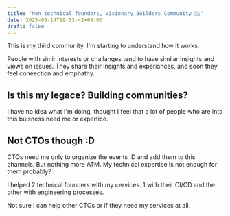 ```yaml
---
title: "Non technical founders, Visionary Builders Community 👯‍♀️"
date: 2025-05-14T19:53:42+04:00
draft: false
---
```

This is my third community. I'm starting to understand how it works.

People with simir interests or challanges tend to have similar insights and views on issues. They share their insights and experiances, and soon they feel coneection and emphathy.

## Is this my legace? Building communities?
I have no idea what I'm doing, thought I feel that a lot of people who are into this buisness need me or expertice.

## Not CTOs though :D
CTOs need me only to organize the events :D and add them to this channels. But nothing more ATM. My technical expertise is not enough for them probably?

I helped 2 technical founders with my cervices. 1 with their CI/CD and the other with engineering processes.

 Not sure I can help other CTOs or if they need my services at all.